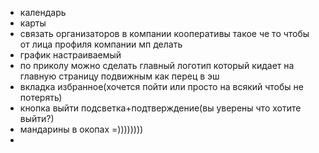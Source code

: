 - календарь 
- карты
- связать организаторов в компании кооперативы такое че то чтобы от лица профиля компании мп делать
- график настраиваемый
- по приколу можно сделать главный логотип который кидает на главную страницу подвижным как перец в эш
- вкладка избранное(хочется пойти или просто на всякий чтобы не потерять)
- кнопка выйти подсветка+подтверждение(вы уверены что хотите выйти?)
- мандарины в окопах =))))))))
- 
